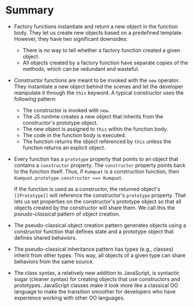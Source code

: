 # Summary

- Factory functions instantiate and return a new object in the function body. They let us create new objects based on a predefined template. However, they have two significant downsides:

  - There is no way to tell whether a factory function created a given object.
  - All objects created by a factory function have separate copies of the methods, which can be redundant and wasteful.

- Constructor functions are meant to be invoked with the `new` operator. They instantiate a new object behind the scenes and let the developer manipulate it through the `this` keyword. A typical constructor uses the following pattern:

  - The constructor is invoked with `new`.
  - The JS runtime creates a new object that inherits from the constructor's prototype object.
  - The new object is assigned to `this` within the function body.
  - The code in the function body is executed.
  - The function returns the object referenced by `this` unless the function returns an explicit object.

- Every function has a `prototype` property that points to an object that contains a `constructor` property. The `constructor` property points back to the function itself. Thus, if `Kumquat` is a construction function, then `Kumquat.prototype.constructor === Kumquat`.

  If the function is used as a constructor, the returned object's `[[Prototype]]` will reference the constructor's `prototype` property. That lets us set properties on the constructor's prototype object so that all objects created by the constructor will share them. We call this the *pseudo-classical* pattern of object creation.

- The pseudo-classical object creation pattern generates objects using a constructor function that defines state and a prototype object that defines shared behaviors.

- The pseudo-classical inheritance pattern has types (e.g., classes) inherit from other types. This way, all objects of a given type can share behaviors from the same source.

- The class syntax, a relatively new addition to JavaScript, is syntactic sugar (cleaner syntax) for creating objects that use constructors and prototypes. JavaScript classes make it look more like a classical OO language to make the transition smoother for developers who have experience working with other OO languages.